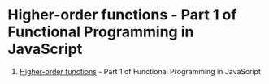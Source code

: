 # Higher-order functions - Part 1 of Functional Programming in JavaScript

1. [Higher-order functions](video-takeaways/1-higher-order-functions.md) - Part 1 of Functional Programming in JavaScript




